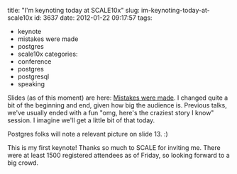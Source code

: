 title: "I'm keynoting today at SCALE10x"
slug: im-keynoting-today-at-scale10x
id: 3637
date: 2012-01-22 09:17:57
tags: 
- keynote
- mistakes were made
- postgres
- scale10x
categories: 
- conference
- postgres
- postgresql
- speaking

Slides (as of this moment) are here: [Mistakes were made](http://www.chesnok.com/daily/wp-content/uploads/2012/01/Mistakes-were-made-SCALE.pdf).  I changed quite a bit of the beginning and end, given how big the audience is. Previous talks, we've usually ended with a fun "omg, here's the craziest story I know" session. I imagine we'll get a little bit of that today. 
<!--more-->
Postgres folks will note a relevant picture on slide 13\. :)

This is my first keynote!  Thanks so much to SCALE for inviting me. There were at least 1500 registered attendees as of Friday, so looking forward to a big crowd.
